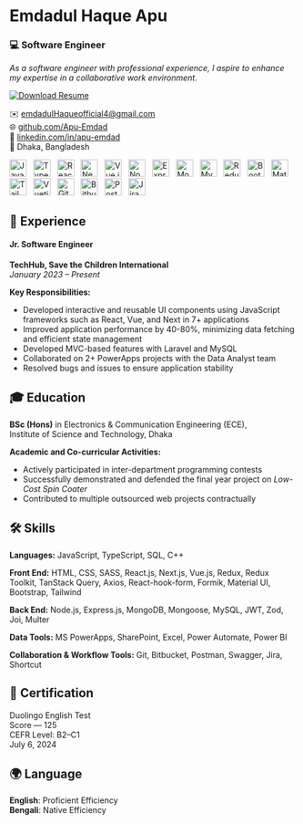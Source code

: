 # Emdadul Haque Apu  
### 💻 Software Engineer  

_As a software engineer with professional experience, I aspire to enhance my expertise in a collaborative work environment._

<p align="left">
  <a href="https://drive.google.com/file/d/1ozOXFeEGIAol9Z9tmojNy3cLYiHgBkO9/view?usp=drive_link" target="_blank">
    <img src="https://img.shields.io/badge/View%20Résumé-007ACC?style=for-the-badge&logo=googledrive&logoColor=white" alt="Download Resume"/>
  </a>
</p>

✉️ emdadulHaqueofficial4@gmail.com  
🌐 [github.com/Apu-Emdad](https://github.com/Apu-Emdad)  
🔗 [linkedin.com/in/apu-emdad](https://www.linkedin.com/in/apu-emdad/)  
📌 Dhaka, Bangladesh



<img src="https://cdn.jsdelivr.net/gh/devicons/devicon/icons/javascript/javascript-original.svg" width="30" title="JavaScript"/> &nbsp;
<img src="https://cdn.jsdelivr.net/gh/devicons/devicon/icons/typescript/typescript-original.svg" width="30" title="TypeScript"/> &nbsp;
<img src="https://cdn.jsdelivr.net/gh/devicons/devicon/icons/react/react-original.svg" width="30" title="React"/> &nbsp;
<img src="https://cdn.jsdelivr.net/gh/devicons/devicon/icons/nextjs/nextjs-original.svg" width="30" title="Next.js"/> &nbsp;
<img src="https://cdn.jsdelivr.net/gh/devicons/devicon/icons/vuejs/vuejs-original.svg" width="30" title="Vue.js"/> &nbsp;
<img src="https://cdn.jsdelivr.net/gh/devicons/devicon/icons/nodejs/nodejs-original.svg" width="30" title="Node.js"/> &nbsp;
<img src="https://cdn.jsdelivr.net/gh/devicons/devicon/icons/express/express-original.svg" width="30" title="Express.js"/> &nbsp;
<img src="https://cdn.jsdelivr.net/gh/devicons/devicon/icons/mongodb/mongodb-original.svg" width="30" title="MongoDB"/> &nbsp;
<img src="https://cdn.jsdelivr.net/gh/devicons/devicon/icons/mysql/mysql-original.svg" width="30" title="MySQL"/> &nbsp;
<img src="https://cdn.jsdelivr.net/gh/devicons/devicon/icons/redux/redux-original.svg" width="30" title="Redux"/> &nbsp;
<img src="https://cdn.jsdelivr.net/gh/devicons/devicon/icons/bootstrap/bootstrap-original.svg" width="30" title="Bootstrap"/> &nbsp;
<img src="https://cdn.jsdelivr.net/gh/devicons/devicon/icons/materialui/materialui-original.svg" width="30" title="Material UI"/> &nbsp;
<img src="https://tailwindcss.com/_next/static/media/tailwindcss-mark.d52e9897.svg" width="30" title="Tailwind CSS"/> &nbsp;
<img src="https://cdn.vuetifyjs.com/docs/images/brand-kit/v-logo-circle.svg" width="30" title="Vuetify"/> &nbsp;
<img src="https://cdn.jsdelivr.net/gh/devicons/devicon/icons/git/git-original.svg" width="30" title="Git"/> &nbsp;
<img src="https://cdn.jsdelivr.net/gh/devicons/devicon/icons/bitbucket/bitbucket-original.svg" width="30" title="Bitbucket"/> &nbsp;
<img src="https://cdn.jsdelivr.net/gh/devicons/devicon/icons/postman/postman-original.svg" width="30" title="Postman"/> &nbsp;
<img src="https://cdn.jsdelivr.net/gh/devicons/devicon/icons/jira/jira-original.svg" width="30" title="Jira"/>





## 💼 Experience


#### **Jr. Software Engineer**  
**TechHub, Save the Children International**  
*January 2023 – Present*

**Key Responsibilities:**  
- Developed interactive and reusable UI components using JavaScript frameworks such as React, Vue, and Next in 7+ applications  
- Improved application performance by 40-80%, minimizing data fetching and efficient state management  
- Developed MVC-based features with Laravel and MySQL  
- Collaborated on 2+ PowerApps projects with the Data Analyst team  
- Resolved bugs and issues to ensure application stability


## 🎓 Education

**BSc (Hons)** in Electronics & Communication Engineering (ECE),  
Institute of Science and Technology, Dhaka

**Academic and Co-curricular Activities:**  
- Actively participated in inter-department programming contests  
- Successfully demonstrated and defended the final year project on *Low-Cost Spin Coater*  
- Contributed to multiple outsourced web projects contractually

## 🛠️ Skills


**Languages:** JavaScript, TypeScript, SQL, C++

**Front End:** HTML, CSS, SASS, React.js, Next.js, Vue.js, Redux, Redux Toolkit, TanStack Query, Axios, React-hook-form, Formik, Material UI, Bootstrap, Tailwind

**Back End:** Node.js, Express.js, MongoDB, Mongoose, MySQL, JWT, Zod, Joi, Multer

**Data Tools:** MS PowerApps, SharePoint, Excel, Power Automate, Power BI

**Collaboration & Workflow Tools:** Git, Bitbucket, Postman, Swagger, Jira, Shortcut


## 🏅 Certification  
Duolingo English Test  
Score — 125  
CEFR Level: B2–C1  
July 6, 2024  

## 🌍 Language  
 **English**: Proficient Efficiency  
 **Bengali**: Native Efficiency












<!---
Apu-Emdad/Apu-Emdad is a ✨ special ✨ repository because its `README.md` (this file) appears on your GitHub profile.
You can click the Preview link to take a look at your changes.
--->
